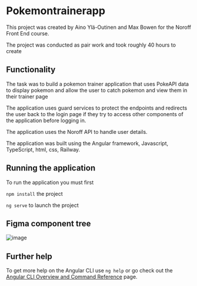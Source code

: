 # Pokemontrainerapp

This project was created by Aino Ylä-Outinen and Max Bowen for the Noroff Front End course.

The project was conducted as pair work and took roughly 40 hours to create

## Functionality

The task was to build a pokemon trainer application that uses PokeAPI data to display pokemon and allow the user to catch pokemon and view them in their trainer page 

The application uses guard services to protect the endpoints and redirects the user back to the login page if they try to access other components of the application before logging in.

The application uses the Noroff API to handle user details.

The application was built using the Angular framework, Javascript, TypeScript, html, css, Railway.

## Running the application

To run the application you must first 

`npm install` the project

`ng serve` to launch the project 


## Figma component tree


![image](https://user-images.githubusercontent.com/89595592/216623513-31a2140e-625b-43fa-ac40-87612c3aec55.png)


## Further help

To get more help on the Angular CLI use `ng help` or go check out the [Angular CLI Overview and Command Reference](https://angular.io/cli) page.
